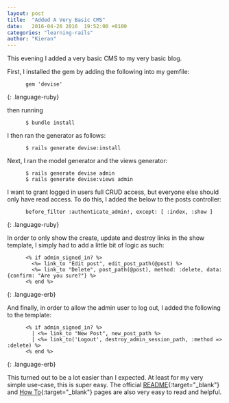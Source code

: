 ```yaml
---
layout: post
title:  "Added A Very Basic CMS"
date:   2016-04-26 2016  19:52:00 +0100
categories: "learning-rails"
author: "Kieran"
---
```

This evening I added a very basic CMS to my very basic blog.

First, I installed the gem by adding the following into my gemfile:

          gem 'devise'
{: .language-ruby}

then running

          $ bundle install

I then ran the generator as follows:

          $ rails generate devise:install

Next, I ran the model generator and the views generator:

          $ rails generate devise admin
          $ rails generate devise:views admin

I want to grant logged in users full CRUD access, but everyone else should only have read access. To do this, I added the below to the posts controller:

          before_filter :authenticate_admin!, except: [ :index, :show ]
{: .language-ruby}

In order to only show the create, update and destroy links in the show template, I simply had to add a little bit of logic as such:

          <% if admin_signed_in? %>
            <%= link_to "Edit post", edit_post_path(@post) %>
            <%= link_to "Delete", post_path(@post), method: :delete, data: {confirm: "Are you sure?"} %>
          <% end %>
{: .language-erb}

And finally, in order to allow the admin user to log out, I added the following to the template:

          <% if admin_signed_in? %>
            | <%= link_to "New Post", new_post_path %>
            | <%= link_to('Logout', destroy_admin_session_path, :method => :delete) %>
          <% end %>
{: .language-erb}

This turned out to be a lot easier than I expected. At least for my very simple use-case, this is super easy. The official [README](http://devise.plataformatec.com.br/){:target="_blank"} and [How To](https://github.com/plataformatec/devise/wiki/How-Tos){:target="_blank"} pages are also very easy to read and helpful.
